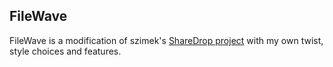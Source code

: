 ## FileWave
FileWave is a modification of szimek's <a href="https://github.com/szimek/sharedrop">ShareDrop project</a> with my own twist, style choices and features.
